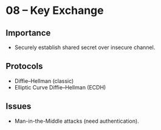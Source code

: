 # 08 – Key Exchange

## Importance
- Securely establish shared secret over insecure channel.

## Protocols
- Diffie–Hellman (classic)
- Elliptic Curve Diffie–Hellman (ECDH)

## Issues
- Man-in-the-Middle attacks (need authentication).
